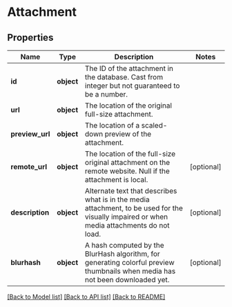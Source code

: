 # Attachment

## Properties
Name | Type | Description | Notes
------------ | ------------- | ------------- | -------------
**id** | **object** | The ID of the attachment in the database. Cast from integer but not guaranteed to be a number. | 
**url** | **object** | The location of the original full-size attachment. | 
**preview_url** | **object** | The location of a scaled-down preview of the attachment. | 
**remote_url** | **object** | The location of the full-size original attachment on the remote website. Null if the attachment is local. | [optional] 
**description** | **object** | Alternate text that describes what is in the media attachment, to be used for the visually impaired or when media attachments do not load. | [optional] 
**blurhash** | **object** | A hash computed by the BlurHash algorithm, for generating colorful preview thumbnails when media has not been downloaded yet. | [optional] 

[[Back to Model list]](../README.md#documentation-for-models) [[Back to API list]](../README.md#documentation-for-api-endpoints) [[Back to README]](../README.md)

